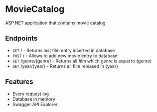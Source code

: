 # MovieCatalog
ASP.NET application that contains movie catalog

## Endpoints
- `GET` / - Returns last film entry inserted in database
- `POST` / - Allows to add new movie entry to database
- `GET` /genre/{genre} - Returns all film which genre is equal to {genre}
- `GET` /year/{year} - Returns all film released in {year}

## Features
- Every request log
- Database in memory
- Swagger API Explorer
